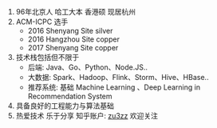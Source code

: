 1. 96年北京人 哈工大本 香港硕 现居杭州
2. ACM-ICPC 选手
    - 2016 Shenyang Site silver
    - 2016 Hangzhou Site copper
    - 2017 Shenyang Site copper
3. 技术栈包括但不限于
    - 后端: Java、Go、Python、Node.JS..
    - 大数据: Spark、Hadoop、Flink、Storm、Hive、HBase..
    - 推荐系统: 基础 Machine Learning 、Deep Learning in Recommendation System
4. 具备良好的工程能力与算法基础
5. 热爱技术 乐于分享 知乎账户: [zu3zz](https://www.zhihu.com/people/ga-me-35) 欢迎关注
